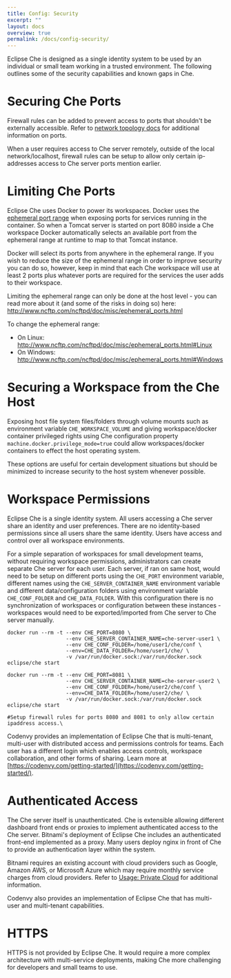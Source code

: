```yaml
---
title: Config: Security
excerpt: ""
layout: docs
overview: true
permalink: /docs/config-security/
---
```

Eclipse Che is designed as a single identity system to be used by an individual or small team working in a trusted environment. The following outlines some of the security capabilities and known gaps in Che.

# Securing Che Ports  
Firewall rules can be added to prevent access to ports that shouldn't be externally accessible. Refer to [network topology docs](https://eclipse-che.readme.io/docs/networking#topology) for additional information on ports.

When a user requires access to Che server remotely, outside of the local network/localhost, firewall rules can be setup to allow only certain ip-addresses access to Che server ports mention earlier. 
# Limiting Che Ports  
Eclipse Che uses Docker to power its workspaces. Docker uses the [ephemeral port range](https://en.wikipedia.org/wiki/Ephemeral_port) when exposing ports for services running in the container. So when a Tomcat server is started on port 8080 inside a Che workspace Docker automatically selects an available port from the ephemeral range at runtime to map to that Tomcat instance.

Docker will select its ports from anywhere in the ephemeral range. If you wish to reduce the size of the ephemeral range in order to improve security you can do so, however, keep in mind that each Che workspace will use at least 2 ports plus whatever ports are required for the services the user adds to their workspace.

Limiting the ephemeral range can only be done at the host level - you can read more about it (and some of the risks in doing so) here: http://www.ncftp.com/ncftpd/doc/misc/ephemeral_ports.html

To change the ephemeral range:
  * On Linux: http://www.ncftp.com/ncftpd/doc/misc/ephemeral_ports.html#Linux
  * On Windows: http://www.ncftp.com/ncftpd/doc/misc/ephemeral_ports.html#Windows
# Securing a Workspace from the Che Host  
Exposing host file system files/folders through volume mounts such as environment variable `CHE_WORKSPACE_VOLUME` and giving workspace/docker container privileged rights using Che configuration property `machine.docker.privilege_mode=true` could allow workspaces/docker containers to effect the host operating system.

These options are useful for certain development situations but should be minimized to increase security to the host system whenever possible.
# Workspace Permissions  
Eclipse Che is a single identity system. All users accessing a Che server share an identity and user preferences. There are no identity-based permissions since all users share the same identity.  Users have access and control over all workspace environments.

For a simple separation of workspaces for small development teams, without requiring workspace permissions, administrators can create separate Che server for each user. Each server, if ran on same host, would need to be setup on different ports using the `CHE_PORT` environment variable, different names using the  `CHE_SERVER_CONTAINER_NAME` environment variable and different data/configuration folders using environment variable `CHE_CONF_FOLDER` and `CHE_DATA_FOLDER`.  With this configuration there is no synchronization of workspaces or configuration between these instances - workspaces would need to be exported/imported from Che server to Che server manually.
```shell  
docker run --rm -t --env CHE_PORT=8080 \
                   --env CHE_SERVER_CONTAINER_NAME=che-server-user1 \
                   --env CHE_CONF_FOLDER=/home/user1/che/conf \
                   --env=CHE_DATA_FOLDER=/home/user1/che/ \
                   -v /var/run/docker.sock:/var/run/docker.sock eclipse/che start
                   
docker run --rm -t --env CHE_PORT=8081 \
                   --env CHE_SERVER_CONTAINER_NAME=che-server-user2 \
                   --env CHE_CONF_FOLDER=/home/user2/che/conf \
                   --env=CHE_DATA_FOLDER=/home/user2/che/ \
                   -v /var/run/docker.sock:/var/run/docker.sock eclipse/che start

#Setup firewall rules for ports 8080 and 8081 to only allow certain ipaddress access.\
```
Codenvy provides an implementation of Eclipse Che that is multi-tenant, multi-user with distributed access and permissions controls for teams. Each user has a different login which enables access controls, workspace collaboration, and other forms of sharing. Learn more at [https://codenvy.com/getting-started/](https://codenvy.com/getting-started/).
# Authenticated Access  
The Che server itself is unauthenticated. Che is extensible allowing different dashboard front ends or proxies to implement authenticated access to the Che server. Bitnami's deployment of Eclipse Che includes an authenticated front-end implemented as a proxy. Many users deploy nginx in front of Che to provide an authentication layer within the system.

Bitnami requires an existing account with cloud providers such as Google, Amazon AWS, or Microsoft Azure which may require monthly service charges from cloud providers.  Refer to [Usage: Private Cloud](doc:usage-bitnami) for additional information.

Codenvy also provides an implementation of Eclipse Che that has multi-user and multi-tenant capabilities.
# HTTPS  
HTTPS is not provided by Eclipse Che. It would require a more complex architecture with multi-service deployments, making Che more challenging for developers and small teams to use.

